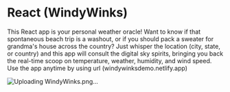 # React (WindyWinks)
This React app is your personal weather oracle! Want to know if that spontaneous beach trip is a washout, or if you should pack a sweater for grandma's house across the country? Just whisper the location (city, state, or country) and this app will consult the digital sky spirits, bringing you back the real-time scoop on temperature, weather, humidity, and wind speed.
Use the app anytime by using url (windywinksdemo.netlify.app)



![Uploading WindyWinks.png…]()
